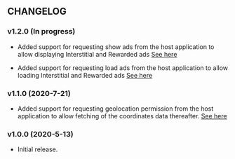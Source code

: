 ## CHANGELOG

### v1.2.0 (In progress)

- Added support for requesting show ads from the host application to allow displaying Interstitial and Rewarded ads [See here](README.MD#4-Show-Ads)

- Added support for requesting load ads from the host application to allow loading Interstitial and Rewarded ads [See here](README.MD#5-Load-Ads)


### v1.1.0 (2020-7-21)

- Added support for requesting geolocation permission from the host application to allow fetching of the coordinates data thereafter. [See here](README.md#3-Request-Permissions)

### v1.0.0 (2020-5-13)

- Initial release.
